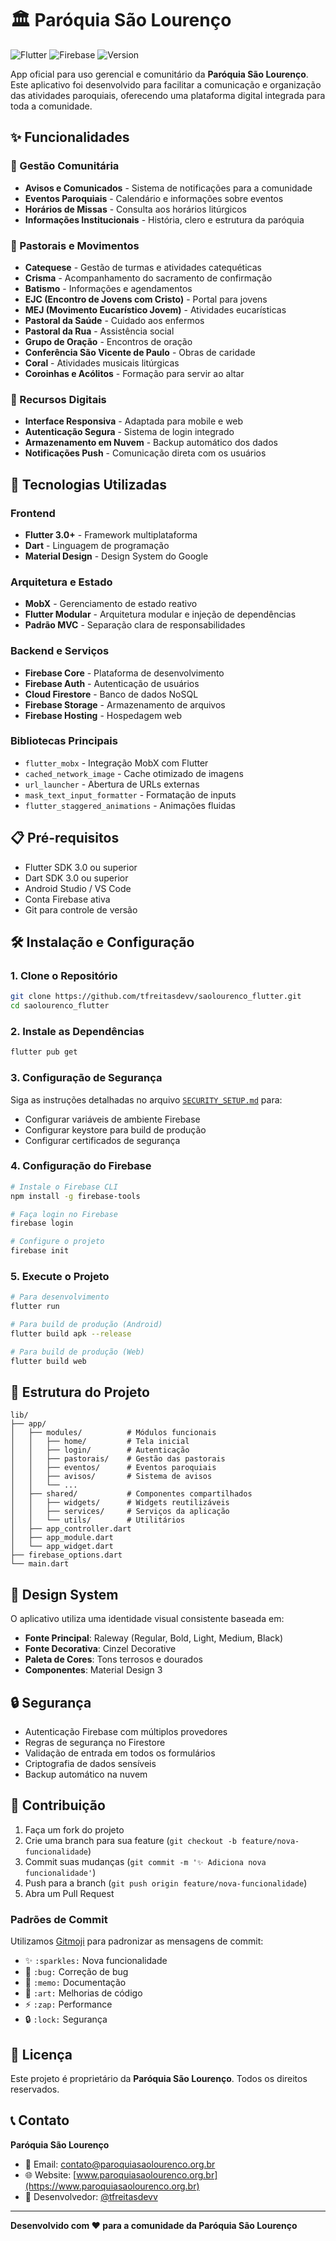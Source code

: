 # 🏛️ Paróquia São Lourenço

![Flutter](https://img.shields.io/badge/Flutter-3.0+-blue.svg)
![Firebase](https://img.shields.io/badge/Firebase-Enabled-orange.svg)
![Version](https://img.shields.io/badge/Version-2.0.2-green.svg)

App oficial para uso gerencial e comunitário da **Paróquia São Lourenço**. Este aplicativo foi desenvolvido para facilitar a comunicação e organização das atividades paroquiais, oferecendo uma plataforma digital integrada para toda a comunidade.

## ✨ Funcionalidades

### 👥 Gestão Comunitária
- **Avisos e Comunicados** - Sistema de notificações para a comunidade
- **Eventos Paroquiais** - Calendário e informações sobre eventos
- **Horários de Missas** - Consulta aos horários litúrgicos
- **Informações Institucionais** - História, clero e estrutura da paróquia

### 🙏 Pastorais e Movimentos
- **Catequese** - Gestão de turmas e atividades catequéticas
- **Crisma** - Acompanhamento do sacramento de confirmação
- **Batismo** - Informações e agendamentos
- **EJC (Encontro de Jovens com Cristo)** - Portal para jovens
- **MEJ (Movimento Eucarístico Jovem)** - Atividades eucarísticas
- **Pastoral da Saúde** - Cuidado aos enfermos
- **Pastoral da Rua** - Assistência social
- **Grupo de Oração** - Encontros de oração
- **Conferência São Vicente de Paulo** - Obras de caridade
- **Coral** - Atividades musicais litúrgicas
- **Coroinhas e Acólitos** - Formação para servir ao altar

### 📱 Recursos Digitais
- **Interface Responsiva** - Adaptada para mobile e web
- **Autenticação Segura** - Sistema de login integrado
- **Armazenamento em Nuvem** - Backup automático dos dados
- **Notificações Push** - Comunicação direta com os usuários

## 🚀 Tecnologias Utilizadas

### Frontend
- **Flutter 3.0+** - Framework multiplataforma
- **Dart** - Linguagem de programação
- **Material Design** - Design System do Google

### Arquitetura e Estado
- **MobX** - Gerenciamento de estado reativo
- **Flutter Modular** - Arquitetura modular e injeção de dependências
- **Padrão MVC** - Separação clara de responsabilidades

### Backend e Serviços
- **Firebase Core** - Plataforma de desenvolvimento
- **Firebase Auth** - Autenticação de usuários
- **Cloud Firestore** - Banco de dados NoSQL
- **Firebase Storage** - Armazenamento de arquivos
- **Firebase Hosting** - Hospedagem web

### Bibliotecas Principais
- `flutter_mobx` - Integração MobX com Flutter
- `cached_network_image` - Cache otimizado de imagens
- `url_launcher` - Abertura de URLs externas
- `mask_text_input_formatter` - Formatação de inputs
- `flutter_staggered_animations` - Animações fluidas

## 📋 Pré-requisitos

- Flutter SDK 3.0 ou superior
- Dart SDK 3.0 ou superior
- Android Studio / VS Code
- Conta Firebase ativa
- Git para controle de versão

## 🛠️ Instalação e Configuração

### 1. Clone o Repositório
```bash
git clone https://github.com/tfreitasdevv/saolourenco_flutter.git
cd saolourenco_flutter
```

### 2. Instale as Dependências
```bash
flutter pub get
```

### 3. Configuração de Segurança
Siga as instruções detalhadas no arquivo [`SECURITY_SETUP.md`](SECURITY_SETUP.md) para:
- Configurar variáveis de ambiente Firebase
- Configurar keystore para build de produção
- Configurar certificados de segurança

### 4. Configuração do Firebase
```bash
# Instale o Firebase CLI
npm install -g firebase-tools

# Faça login no Firebase
firebase login

# Configure o projeto
firebase init
```

### 5. Execute o Projeto
```bash
# Para desenvolvimento
flutter run

# Para build de produção (Android)
flutter build apk --release

# Para build de produção (Web)
flutter build web
```

## 📱 Estrutura do Projeto

```
lib/
├── app/
│   ├── modules/          # Módulos funcionais
│   │   ├── home/         # Tela inicial
│   │   ├── login/        # Autenticação
│   │   ├── pastorais/    # Gestão das pastorais
│   │   ├── eventos/      # Eventos paroquiais
│   │   ├── avisos/       # Sistema de avisos
│   │   └── ...
│   ├── shared/           # Componentes compartilhados
│   │   ├── widgets/      # Widgets reutilizáveis
│   │   ├── services/     # Serviços da aplicação
│   │   └── utils/        # Utilitários
│   ├── app_controller.dart
│   ├── app_module.dart
│   └── app_widget.dart
├── firebase_options.dart
└── main.dart
```

## 🎨 Design System

O aplicativo utiliza uma identidade visual consistente baseada em:
- **Fonte Principal**: Raleway (Regular, Bold, Light, Medium, Black)
- **Fonte Decorativa**: Cinzel Decorative
- **Paleta de Cores**: Tons terrosos e dourados
- **Componentes**: Material Design 3

## 🔒 Segurança

- Autenticação Firebase com múltiplos provedores
- Regras de segurança no Firestore
- Validação de entrada em todos os formulários
- Criptografia de dados sensíveis
- Backup automático na nuvem

## 🤝 Contribuição

1. Faça um fork do projeto
2. Crie uma branch para sua feature (`git checkout -b feature/nova-funcionalidade`)
3. Commit suas mudanças (`git commit -m '✨ Adiciona nova funcionalidade'`)
4. Push para a branch (`git push origin feature/nova-funcionalidade`)
5. Abra um Pull Request

### Padrões de Commit
Utilizamos [Gitmoji](https://gitmoji.dev/) para padronizar as mensagens de commit:
- ✨ `:sparkles:` Nova funcionalidade
- 🐛 `:bug:` Correção de bug
- 📝 `:memo:` Documentação
- 🎨 `:art:` Melhorias de código
- ⚡ `:zap:` Performance
- 🔒 `:lock:` Segurança

## 📄 Licença

Este projeto é proprietário da **Paróquia São Lourenço**. Todos os direitos reservados.

## 📞 Contato

**Paróquia São Lourenço**
- 📧 Email: contato@paroquiasaolourenco.org.br
- 🌐 Website: [www.paroquiasaolourenco.org.br](https://www.paroquiasaolourenco.org.br)
- 📱 Desenvolvedor: [@tfreitasdevv](https://github.com/tfreitasdevv)

---

**Desenvolvido com ❤️ para a comunidade da Paróquia São Lourenço**
